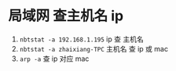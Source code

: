 # 局域网 查主机名 ip
1. `nbtstat -a 192.168.1.195` ip 查 主机名
2. `nbtstat -a zhaixiang-TPC` 主机名 查 ip 或 mac
3. `arp -a` 查 ip 对应 mac